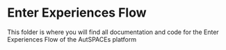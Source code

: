 # Enter Experiences Flow

This folder is where you will find all documentation and code for the Enter Experiences Flow of the AutSPACEs platform
